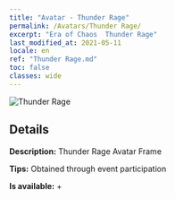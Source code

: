 ```yaml
---
title: "Avatar - Thunder Rage"
permalink: /Avatars/Thunder Rage/
excerpt: "Era of Chaos  Thunder Rage"
last_modified_at: 2021-05-11
locale: en
ref: "Thunder Rage.md"
toc: false
classes: wide
---
```

 ![Thunder Rage](/images/a/avatarFrame_57.png)

## Details

 **Description:** Thunder Rage Avatar Frame 

 **Tips:** Obtained through event participation 

 **Is available:**  + 

